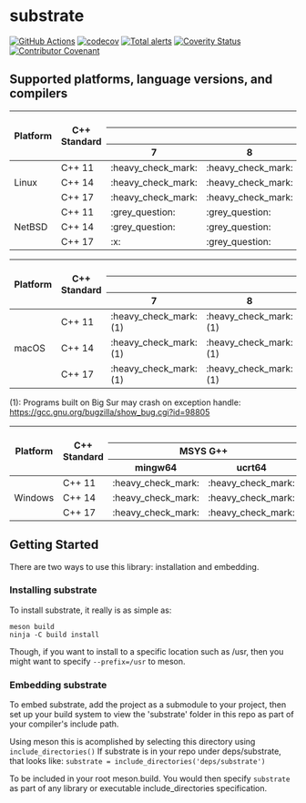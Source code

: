 # substrate
[![GitHub Actions](https://github.com/bad-alloc-heavy-industries/substrate/workflows/GitHub%20Actions/badge.svg)](https://github.com/bad-alloc-heavy-industries/substrate/actions)
[![codecov](https://codecov.io/gh/bad-alloc-heavy-industries/substrate/branch/master/graph/badge.svg)](https://codecov.io/gh/bad-alloc-heavy-industries/substrate)
[![Total alerts](https://img.shields.io/lgtm/alerts/g/bad-alloc-heavy-industries/substrate.svg?logo=lgtm&logoWidth=18)](https://lgtm.com/projects/g/bad-alloc-heavy-industries/substrate/alerts/)
[![Coverity Status](https://scan.coverity.com/projects/20662/badge.svg)](https://scan.coverity.com/projects/substrate)
[![Contributor Covenant](https://img.shields.io/badge/Contributor%20Covenant-v2.0%20adopted-ff69b4.svg)](code_of_conduct.md)

## Supported platforms, language versions, and compilers
<table>
    <thead>
        <tr>
            <th rowspan="3">Platform</th>
            <th rowspan="3">C++ Standard</th>
            <th colspan="20">Compiler</th>
        </tr>
        <tr>
            <th colspan="5" style="border-right: 1px solid !important;">G++</th>
            <th colspan="8" style="border-right: 1px solid !important;">Clang</th>
        </tr>
        <tr>
            <th>7</th>
            <th>8</th>
            <th>9</th>
            <th>10</th>
            <th>11</th>
            <th>5</th>
            <th>6</th>
            <th>7</th>
            <th>8</th>
            <th>9</th>
            <th>10</th>
            <th>11</th>
            <th>12</th>
        </tr>
    </thead>
    <tbody>
      <tr>
        <td rowspan="3">Linux</td>
        <td>C++ 11</td>
        <td>:heavy_check_mark:</td>
        <td>:heavy_check_mark:</td>
        <td>:heavy_check_mark:</td>
        <td>:heavy_check_mark:</td>
        <td>:heavy_check_mark:</td>
        <td>:heavy_check_mark:</td>
        <td>:heavy_check_mark:</td>
        <td>:heavy_check_mark:</td>
        <td>:heavy_check_mark:</td>
        <td>:heavy_check_mark:</td>
        <td>:heavy_check_mark:</td>
        <td>:heavy_check_mark:</td>
        <td>:heavy_check_mark:</td>
      </tr>
      <tr>
        <td>C++ 14</td>
        <td>:heavy_check_mark:</td>
        <td>:heavy_check_mark:</td>
        <td>:heavy_check_mark:</td>
        <td>:heavy_check_mark:</td>
        <td>:heavy_check_mark:</td>
        <td>:heavy_check_mark:</td>
        <td>:heavy_check_mark:</td>
        <td>:heavy_check_mark:</td>
        <td>:heavy_check_mark:</td>
        <td>:heavy_check_mark:</td>
        <td>:heavy_check_mark:</td>
        <td>:heavy_check_mark:</td>
        <td>:heavy_check_mark:</td>
      </tr>
      <tr>
        <td>C++ 17</td>
        <td>:heavy_check_mark:</td>
        <td>:heavy_check_mark:</td>
        <td>:heavy_check_mark:</td>
        <td>:heavy_check_mark:</td>
        <td>:heavy_check_mark:</td>
        <td>:heavy_check_mark:</td>
        <td>:heavy_check_mark:</td>
        <td>:heavy_check_mark:</td>
        <td>:heavy_check_mark:</td>
        <td>:heavy_check_mark:</td>
        <td>:heavy_check_mark:</td>
        <td>:heavy_check_mark:</td>
        <td>:heavy_check_mark:</td>
      </tr>
      <tr>
        <td rowspan="3">NetBSD</td>
        <td>C++ 11</td>
        <td>:grey_question:</td>
        <td>:grey_question:</td>
        <td>:heavy_check_mark:</td>
        <td>:grey_question:</td>
        <td>:grey_question:</td>
        <td>:grey_question:</td>
        <td>:grey_question:</td>
        <td>:grey_question:</td>
        <td>:grey_question:</td>
        <td>:grey_question:</td>
        <td>:grey_question:</td>
        <td>:grey_question:</td>
        <td>:x:</td>
      </tr>
      <tr>
        <td>C++ 14</td>
        <td>:grey_question:</td>
        <td>:grey_question:</td>
        <td>:heavy_check_mark:</td>
        <td>:grey_question:</td>
        <td>:grey_question:</td>
        <td>:grey_question:</td>
        <td>:grey_question:</td>
        <td>:grey_question:</td>
        <td>:grey_question:</td>
        <td>:grey_question:</td>
        <td>:grey_question:</td>
        <td>:grey_question:</td>
        <td>:x:</td>
      </tr>
      <tr>
        <td>C++ 17</td>
        <td>:x:</td>
        <td>:grey_question:</td>
        <td>:heavy_check_mark:</td>
        <td>:grey_question:</td>
        <td>:grey_question:</td>
        <td>:grey_question:</td>
        <td>:grey_question:</td>
        <td>:grey_question:</td>
        <td>:grey_question:</td>
        <td>:grey_question:</td>
        <td>:grey_question:</td>
        <td>:grey_question:</td>
        <td>:x:</td>
      </tr>
    </tbody>
</table>

<table>
    <thead>
        <tr>
            <th rowspan="3">Platform</th>
            <th rowspan="3">C++ Standard</th>
            <th colspan="16">Compiler</th>
        </tr>
        <tr>
            <th colspan="5" style="border-right: 1px solid !important;">G++</th>
            <th colspan="3">Apple Clang</th>
        </tr>
        <tr>
            <th>7</th>
            <th>8</th>
            <th>9</th>
            <th>10</th>
            <th>11</th>
            <th>10.15</th>
            <th>11.6</th>
        </tr>
    </thead>
    <tbody>
      <tr>
       <td rowspan="3">macOS</td>
        <td>C++ 11</td>
        <td>:heavy_check_mark: (1)</td>
        <td>:heavy_check_mark: (1)</td>
        <td>:heavy_check_mark:</td>
        <td>:heavy_check_mark:</td>
        <td>:heavy_check_mark:</td>
        <td>:heavy_check_mark:</td>
        <td>:heavy_check_mark:</td>
      </tr>
      <tr>
        <td>C++ 14</td>
        <td>:heavy_check_mark: (1)</td>
        <td>:heavy_check_mark: (1)</td>
        <td>:heavy_check_mark:</td>
        <td>:heavy_check_mark:</td>
        <td>:heavy_check_mark:</td>
        <td>:heavy_check_mark:</td>
        <td>:heavy_check_mark:</td>
      </tr>
      <tr>
        <td>C++ 17</td>
        <td>:heavy_check_mark: (1)</td>
        <td>:heavy_check_mark: (1)</td>
        <td>:heavy_check_mark:</td>
        <td>:heavy_check_mark:</td>
        <td>:heavy_check_mark:</td>
        <td>:heavy_check_mark:</td>
        <td>:heavy_check_mark:</td>
      </tr>
    </tbody>
</table>

(1): Programs built on Big Sur may crash on exception handle: https://gcc.gnu.org/bugzilla/show_bug.cgi?id=98805

<table>
    <thead>
        <tr>
            <th rowspan="3">Platform</th>
            <th rowspan="3">C++ Standard</th>
            <th colspan="6">Compiler</th>
        </tr>
        <tr>
            <th colspan="2" style="border-right: 1px solid !important;">MSYS G++</th>
            <th colspan="1" style="border-right: 1px solid !important;">MSYS Clang</th>
            <th colspan="3">MSVC</th>
        </tr>
        <tr>
            <th>mingw64</th>
            <th>ucrt64</th>
            <th>clang64</th>
            <th>15.9</th>
            <th>16.11</th>
            <th>17.0</th>
        </tr>
    </thead>
    <tbody>
      <tr>
       <td rowspan="3">Windows</td>
        <td>C++ 11</td>
        <td>:heavy_check_mark:</td>
        <td>:heavy_check_mark:</td>
        <td>:heavy_check_mark:</td>
        <td colspan="3" style="text-align:center;">N/A</td>
      </tr>
      <tr>
        <td>C++ 14</td>
        <td>:heavy_check_mark:</td>
        <td>:heavy_check_mark:</td>
        <td>:heavy_check_mark:</td>
        <td>:heavy_check_mark:</td>
        <td>:heavy_check_mark:</td>
        <td>:heavy_check_mark:</td>
      </tr>
      <tr>
        <td>C++ 17</td>
        <td>:heavy_check_mark:</td>
        <td>:heavy_check_mark:</td>
        <td>:heavy_check_mark:</td>
        <td>:heavy_check_mark:</td>
        <td>:heavy_check_mark:</td>
        <td>:heavy_check_mark:</td>
      </tr>
    </tbody>
</table>

## Getting Started

There are two ways to use this library: installation and embedding.

### Installing substrate

To install substrate, it really is as simple as:
```
meson build
ninja -C build install
```

Though, if you want to install to a specific location such as /usr, then you might want to specify `--prefix=/usr` to meson.

### Embedding substrate

To embed substrate, add the project as a submodule to your project, then set up your build system
to view the 'substrate' folder in this repo as part of your compiler's include path.

Using meson this is acomplished by selecting this directory using `include_directories()`
If substrate is in your repo under deps/substrate, that looks like:
`substrate = include_directories('deps/substrate')`

To be included in your root meson.build. You would then specify `substrate` as part of any library or executable include_directories specification.

